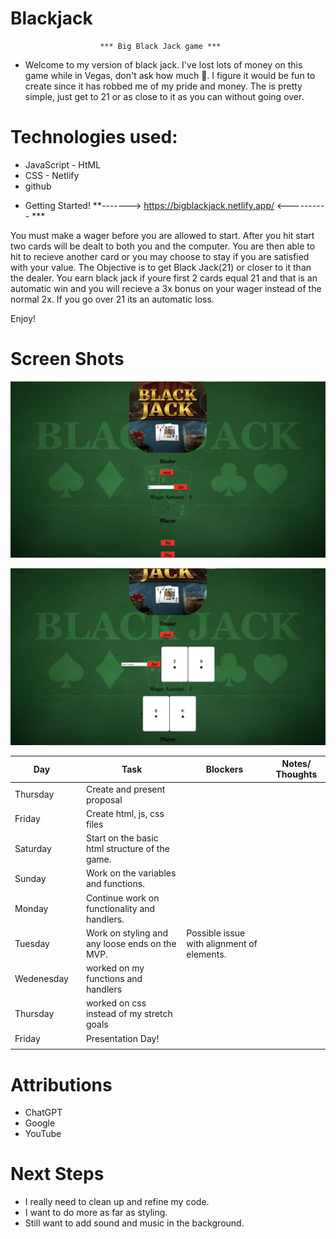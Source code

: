 # Blackjack
                        *** Big Black Jack game ***

*   Welcome to my version of black jack. I've lost lots of money on this game while in Vegas, don't ask how much 🌚.
I figure it would be fun to create since it has robbed me of my pride and money. The is pretty simple, just get to 21 or as close to it as you can without going over.

#   Technologies used:
- JavaScript    - HtML      
- CSS           - Netlify   
- github        


*   Getting Started! 
            **-------> https://bigblackjack.netlify.app/ <---------- ***

You must make a wager before you are allowed to start.
After you hit start two cards will be dealt to both you and the computer. 
You are then able to hit to recieve another card or you may choose to stay if you are satisfied with your value.
The Objective is to get Black Jack(21) or closer to it than the dealer.
You earn black jack if youre first 2 cards equal 21 and that is an automatic win and you will recieve a 3x bonus on your wager instead of the normal 2x.
If you go over 21 its an automatic loss. 

Enjoy!

#           **Screen Shots**

![image](./assets/Screen%20Shot%202023-12-08%20at%2010.49.39%20AM.png)

![image](./assets/Screen%20Shot%202023-12-08%20at%2010.51.14%20AM.png)

| Day        |   | Task                               | Blockers | Notes/ Thoughts |
|------------|---|------------------------------------|----------|-----------------|
| Thursday   |   | Create and present proposal        |          |                 |
| Friday     |   | Create html, js, css files         |          |                 |
| Saturday   |   | Start on the basic html structure of the game.           |          |                 |
| Sunday     |   | Work on the variables and functions.                  |          |                 |
| Monday     |   | Continue work on functionality and handlers.                        |          |                 |
| Tuesday    |   | Work on styling and any loose ends on the MVP.                      | Possible issue with alignment of elements.         |                 |
| Wedenesday |   | worked on my functions and handlers              |          |                 |
| Thursday   |   | worked on css instead of my stretch goals |          |                 |
| Friday     |   | Presentation Day!                  |          |                 |
|            |   |                                    |          |                 |

#  Attributions

- ChatGPT
- Google
- YouTube

# Next Steps

- I really need to clean up and refine my code. 
- I want to do more as far as styling.
- Still want to add sound and music in the background.